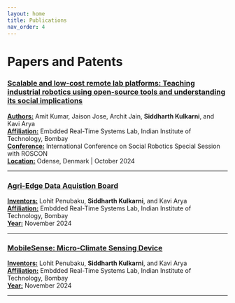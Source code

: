 ```yaml
---
layout: home
title: Publications
nav_order: 4
---
```


# Papers and Patents

### [Scalable and low-cost remote lab platforms: Teaching industrial robotics using open-source tools and understanding its social implications](https://arxiv.org/html/2412.15369v1)
**<ins>Authors:</ins>** Amit Kumar, Jaison Jose, Archit Jain, **Siddharth Kulkarni**, and Kavi Arya<br>
**<ins>Affiliation:</ins>** Embdded Real-Time Systems Lab, Indian Institute of Technology, Bombay<br>
**<ins>Conference:</ins>** International Conference on Social Robotics Special Session with ROSCON<br>
**<ins>Location:</ins>** Odense, Denmark | October 2024<br>

----
### [Agri-Edge Data Aquistion Board](/docs/Projects/AgriEdge.md)
**<ins>Inventors:</ins>** Lohit Penubaku, **Siddharth Kulkarni**, and Kavi Arya<br>
**<ins>Affiliation:</ins>** Embdded Real-Time Systems Lab, Indian Institute of Technology, Bombay<br>
**<ins>Year:</ins>** November 2024<br>

----
### [MobileSense: Micro-Climate Sensing Device](/docs/Projects/MobileSense.md)
**<ins>Inventors:</ins>** Lohit Penubaku, **Siddharth Kulkarni**, and Kavi Arya<br>
**<ins>Affiliation:</ins>** Embdded Real-Time Systems Lab, Indian Institute of Technology, Bombay<br>
**<ins>Year:</ins>** November 2024<br>

----